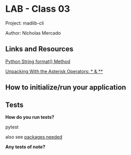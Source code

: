 # LAB - Class 03

Project: madlib-cli

Author: Nicholas Mercado

## Links and Resources

[Python String format() Method](https://www.w3schools.com/python/ref_string_format.asp)

[Unpacking With the Asterisk Operators: * & **]( https://realpython.com/python-kwargs-and-args/#unpacking-with-the-asterisk-operators)

## How to initialize/run your application



## Tests

**How do you run tests?**

pytest

also see [packages needed](/madlib-cli/requirements.txt)

**Any tests of note?**


